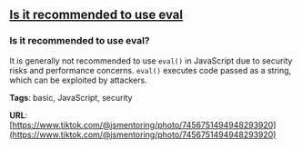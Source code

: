 ## [Is it recommended to use eval](#is-it-recommended-to-use-eval)

### Is it recommended to use eval?

It is generally not recommended to use `eval()` in JavaScript due to security risks and performance concerns. `eval()` executes code passed as a string, which can be exploited by attackers.

**Tags**: basic, JavaScript, security

**URL**: [https://www.tiktok.com/@jsmentoring/photo/7456751494948293920](https://www.tiktok.com/@jsmentoring/photo/7456751494948293920)
